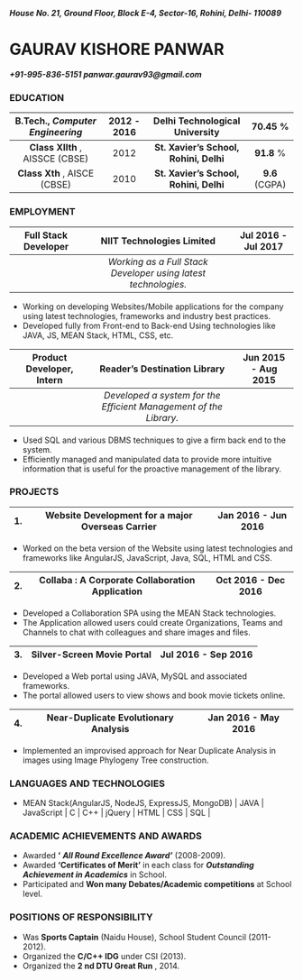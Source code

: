 **_House No. 21, Ground Floor,
Block E-4, Sector-16,
Rohini, Delhi- 110089_**

# GAURAV KISHORE PANWAR

**_+91-995-836-5151
panwar.gaurav93@gmail.com_**

### EDUCATION

| **B.Tech.**, *Computer Engineering* | 2012 - 2016 | Delhi Technological University | 70.45 % |
|:-------------:|:-------------:|:-------------:|:-------------:|
| **Class XIIth** , AISSCE (CBSE)  | 2012 | **St. Xavier’s School, Rohini, Delhi** | **91.8** % |
| **Class Xth** , AISCE (CBSE) | 2010 | **St. Xavier’s School, Rohini, Delhi** | **9.6** (CGPA) |

### EMPLOYMENT
| Full Stack Developer | NIIT Technologies Limited | Jul 2016 - Jul 2017 |
|:-------------:|:-------------:|:-------------:|
|  | _Working as a Full Stack Developer using latest technologies._ |  |
* Working on developing Websites/Mobile applications for the company using latest technologies,
frameworks and industry best practices.
* Developed fully from Front-end to Back-end Using technologies like JAVA, JS, MEAN Stack, HTML, CSS, etc.

| Product Developer, Intern | Reader’s Destination Library | Jun 2015 - Aug 2015 |
|:-------------:|:-------------:|:-------------:|
|  | _Developed a system for the Efficient Management of the Library._ |  |
* Used SQL and various DBMS techniques to give a firm back end to the system.
* Efficiently managed and manipulated data to provide more intuitive information that is useful for the
proactive management of the library.

### PROJECTS

| 1. | Website Development for a major Overseas Carrier | Jan 2016 - Jun 2016 |
|:-------------:|:-------------:|:-------------:|
* Worked on the beta version of the Website using latest technologies and frameworks like AngularJS,
       JavaScript, Java, SQL, HTML and CSS.

| 2. | Collaba : A Corporate Collaboration Application | Oct 2016 - Dec 2016 |
|:-------------:|:-------------:|:-------------:|
* Developed a Collaboration SPA using the MEAN Stack technologies.
* The Application allowed users could create Organizations, Teams and Channels to chat with colleagues and
share images and files.

| 3. | Silver-Screen Movie Portal | Jul 2016 - Sep 2016 |
|:-------------:|:-------------:|:-------------:|
* Developed a Web portal using JAVA, MySQL and associated frameworks.
* The portal allowed users to view shows and book movie tickets online.

| 4. | Near-Duplicate Evolutionary Analysis | Jan 2016 - May 2016 |
|:-------------:|:-------------:|:-------------:|
* Implemented an improvised approach for Near Duplicate Analysis in images using Image Phylogeny Tree
construction.

### LANGUAGES AND TECHNOLOGIES
* MEAN Stack(AngularJS, NodeJS, ExpressJS, MongoDB) | JAVA | JavaScript | C | C++ | jQuery | HTML | CSS | SQL |

### ACADEMIC ACHIEVEMENTS AND AWARDS
* Awarded **‘** **_All Round Excellence Award’_** (2008-2009).
* Awarded **‘Certificates of Merit’** in each class for **_Outstanding Achievement in Academics_** in School.
* Participated and **Won many Debates/Academic competitions** at School level.

### POSITIONS OF RESPONSIBILITY
* Was **Sports Captain** (Naidu House), School Student Council (2011-2012).
* Organized the **C/C++ IDG** under CSI (2013).
* Organized the **2 nd DTU Great Run** , 2014.
